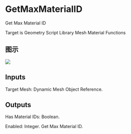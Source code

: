 # GetMaxMaterialID

Get Max Material ID

Target is Geometry Script Library Mesh Material Functions

## 图示

![]($-20221218-19115288.png)

## Inputs

Target Mesh: Dynamic Mesh Object Reference.  

## Outputs

Has Material IDs: Boolean.

Enabled: Integer. Get Max Material ID.

